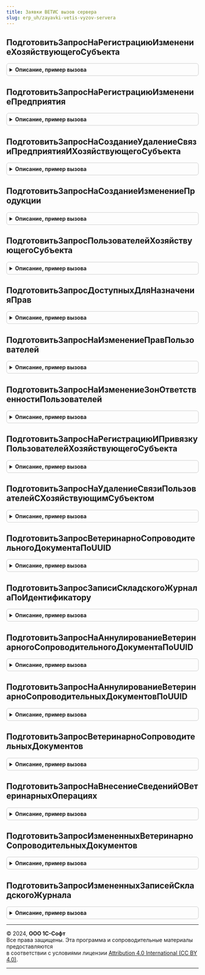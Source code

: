 ```yaml
---
title: Заявки ВЕТИС вызов сервера
slug: erp_uh/zayavki-vetis-vyzov-servera
---
```



## ПодготовитьЗапросНаРегистрациюИзменениеХозяйствующегоСубъекта
<details style="margin: 1em 0; padding: 0.5em; border: 1px solid #ccc; border-radius: 6px;">

<summary style="font-weight: bold; cursor: pointer;">Описание, пример вызова</summary>

```bsl

Функция ПодготовитьЗапросНаРегистрациюИзменениеХозяйствующегоСубъекта(Знач ХозяйствующийСубъект, ДанныеХозяйствующегоСубъекта, УникальныйИдентификатор) Экспорт
```

Пример вызова
```bsl
Результат = ЗаявкиВЕТИСВызовСервера.ПодготовитьЗапросНаРегистрациюИзменениеХозяйствующегоСубъекта(ХозяйствующийСубъект, ДанныеХозяйствующегоСубъекта, УникальныйИдентификатор) 
```
</details>

## ПодготовитьЗапросНаРегистрациюИзменениеПредприятия
<details style="margin: 1em 0; padding: 0.5em; border: 1px solid #ccc; border-radius: 6px;">

<summary style="font-weight: bold; cursor: pointer;">Описание, пример вызова</summary>

```bsl

Функция ПодготовитьЗапросНаРегистрациюИзменениеПредприятия(Знач ХозяйствующийСубъект, ДанныеПредприятия, УникальныйИдентификатор) Экспорт
```

Пример вызова
```bsl
Результат = ЗаявкиВЕТИСВызовСервера.ПодготовитьЗапросНаРегистрациюИзменениеПредприятия(ХозяйствующийСубъект, ДанныеПредприятия, УникальныйИдентификатор) 
```
</details>

## ПодготовитьЗапросНаСозданиеУдалениеСвязиПредприятияИХозяйствующегоСубъекта
<details style="margin: 1em 0; padding: 0.5em; border: 1px solid #ccc; border-radius: 6px;">

<summary style="font-weight: bold; cursor: pointer;">Описание, пример вызова</summary>

```bsl

Функция ПодготовитьЗапросНаСозданиеУдалениеСвязиПредприятияИХозяйствующегоСубъекта(Знач ХозяйствующийСубъект, Предприятие, СпособИзменения, GLN, УникальныйИдентификатор) Экспорт
```

Пример вызова
```bsl
Результат = ЗаявкиВЕТИСВызовСервера.ПодготовитьЗапросНаСозданиеУдалениеСвязиПредприятияИХозяйствующегоСубъекта(ХозяйствующийСубъект, Предприятие, СпособИзменения, GLN, УникальныйИдентификатор) 
```
</details>

## ПодготовитьЗапросНаСозданиеИзменениеПродукции
<details style="margin: 1em 0; padding: 0.5em; border: 1px solid #ccc; border-radius: 6px;">

<summary style="font-weight: bold; cursor: pointer;">Описание, пример вызова</summary>

```bsl

Функция ПодготовитьЗапросНаСозданиеИзменениеПродукции(Знач ХозяйствующийСубъект, ДанныеПродукции, УникальныйИдентификатор) Экспорт
```

Пример вызова
```bsl
Результат = ЗаявкиВЕТИСВызовСервера.ПодготовитьЗапросНаСозданиеИзменениеПродукции(ХозяйствующийСубъект, ДанныеПродукции, УникальныйИдентификатор) 
```
</details>

## ПодготовитьЗапросПользователейХозяйствующегоСубъекта
<details style="margin: 1em 0; padding: 0.5em; border: 1px solid #ccc; border-radius: 6px;">

<summary style="font-weight: bold; cursor: pointer;">Описание, пример вызова</summary>

```bsl

Функция ПодготовитьЗапросПользователейХозяйствующегоСубъекта(Знач ХозяйствующийСубъект, Знач КоличествоЭлементов, УникальныйИдентификатор, НастройкаОбмена = Неопределено) Экспорт
```

Пример вызова
```bsl
Результат = ЗаявкиВЕТИСВызовСервера.ПодготовитьЗапросПользователейХозяйствующегоСубъекта(ХозяйствующийСубъект, КоличествоЭлементов, УникальныйИдентификатор, НастройкаОбмена);
```
</details>

## ПодготовитьЗапросДоступныхДляНазначенияПрав
<details style="margin: 1em 0; padding: 0.5em; border: 1px solid #ccc; border-radius: 6px;">

<summary style="font-weight: bold; cursor: pointer;">Описание, пример вызова</summary>

```bsl

Функция ПодготовитьЗапросДоступныхДляНазначенияПрав(Знач ХозяйствующийСубъект, КоличествоЭлементов, УникальныйИдентификатор) Экспорт
```

Пример вызова
```bsl
Результат = ЗаявкиВЕТИСВызовСервера.ПодготовитьЗапросДоступныхДляНазначенияПрав(ХозяйствующийСубъект, КоличествоЭлементов, УникальныйИдентификатор) 
```
</details>

## ПодготовитьЗапросНаИзменениеПравПользователей
<details style="margin: 1em 0; padding: 0.5em; border: 1px solid #ccc; border-radius: 6px;">

<summary style="font-weight: bold; cursor: pointer;">Описание, пример вызова</summary>

```bsl

Функция ПодготовитьЗапросНаИзменениеПравПользователей(Знач ХозяйствующийСубъект, ДанныеПользователей, УникальныйИдентификатор) Экспорт
```

Пример вызова
```bsl
Результат = ЗаявкиВЕТИСВызовСервера.ПодготовитьЗапросНаИзменениеПравПользователей(ХозяйствующийСубъект, ДанныеПользователей, УникальныйИдентификатор) 
```
</details>

## ПодготовитьЗапросНаИзменениеЗонОтветственностиПользователей
<details style="margin: 1em 0; padding: 0.5em; border: 1px solid #ccc; border-radius: 6px;">

<summary style="font-weight: bold; cursor: pointer;">Описание, пример вызова</summary>

```bsl

Функция ПодготовитьЗапросНаИзменениеЗонОтветственностиПользователей(Знач ХозяйствующийСубъект, ДанныеПользователей, УникальныйИдентификатор) Экспорт
```

Пример вызова
```bsl
Результат = ЗаявкиВЕТИСВызовСервера.ПодготовитьЗапросНаИзменениеЗонОтветственностиПользователей(ХозяйствующийСубъект, ДанныеПользователей, УникальныйИдентификатор) 
```
</details>

## ПодготовитьЗапросНаРегистрациюИПривязкуПользователейХозяйствующегоСубъекта
<details style="margin: 1em 0; padding: 0.5em; border: 1px solid #ccc; border-radius: 6px;">

<summary style="font-weight: bold; cursor: pointer;">Описание, пример вызова</summary>

```bsl

Функция ПодготовитьЗапросНаРегистрациюИПривязкуПользователейХозяйствующегоСубъекта(Знач ХозяйствующийСубъект, ДанныеПользователей, УникальныйИдентификатор) Экспорт
```

Пример вызова
```bsl
Результат = ЗаявкиВЕТИСВызовСервера.ПодготовитьЗапросНаРегистрациюИПривязкуПользователейХозяйствующегоСубъекта(ХозяйствующийСубъект, ДанныеПользователей, УникальныйИдентификатор) 
```
</details>

## ПодготовитьЗапросНаУдалениеСвязиПользователейСХозяйствующимСубъектом
<details style="margin: 1em 0; padding: 0.5em; border: 1px solid #ccc; border-radius: 6px;">

<summary style="font-weight: bold; cursor: pointer;">Описание, пример вызова</summary>

```bsl

Функция ПодготовитьЗапросНаУдалениеСвязиПользователейСХозяйствующимСубъектом(Знач ХозяйствующийСубъект, ПользователиВЕТИС, УникальныйИдентификатор) Экспорт
```

Пример вызова
```bsl
Результат = ЗаявкиВЕТИСВызовСервера.ПодготовитьЗапросНаУдалениеСвязиПользователейСХозяйствующимСубъектом(ХозяйствующийСубъект, ПользователиВЕТИС, УникальныйИдентификатор) 
```
</details>

## ПодготовитьЗапросВетеринарноСопроводительногоДокументаПоUUID
<details style="margin: 1em 0; padding: 0.5em; border: 1px solid #ccc; border-radius: 6px;">

<summary style="font-weight: bold; cursor: pointer;">Описание, пример вызова</summary>

```bsl

Функция ПодготовитьЗапросВетеринарноСопроводительногоДокументаПоUUID(Знач ХозяйствующийСубъект, Предприятие, Идентификаторы, УникальныйИдентификатор) Экспорт
```

Пример вызова
```bsl
Результат = ЗаявкиВЕТИСВызовСервера.ПодготовитьЗапросВетеринарноСопроводительногоДокументаПоUUID(ХозяйствующийСубъект, Предприятие, Идентификаторы, УникальныйИдентификатор) 
```
</details>

## ПодготовитьЗапросЗаписиСкладскогоЖурналаПоИдентификатору
<details style="margin: 1em 0; padding: 0.5em; border: 1px solid #ccc; border-radius: 6px;">

<summary style="font-weight: bold; cursor: pointer;">Описание, пример вызова</summary>

```bsl

Функция ПодготовитьЗапросЗаписиСкладскогоЖурналаПоИдентификатору(Знач ХозяйствующийСубъект, Предприятие, Идентификатор, УникальныйИдентификатор) Экспорт
```

Пример вызова
```bsl
Результат = ЗаявкиВЕТИСВызовСервера.ПодготовитьЗапросЗаписиСкладскогоЖурналаПоИдентификатору(ХозяйствующийСубъект, Предприятие, Идентификатор, УникальныйИдентификатор) 
```
</details>

## ПодготовитьЗапросНаАннулированиеВетеринарногоСопроводительногоДокументаПоUUID
<details style="margin: 1em 0; padding: 0.5em; border: 1px solid #ccc; border-radius: 6px;">

<summary style="font-weight: bold; cursor: pointer;">Описание, пример вызова</summary>

```bsl

Функция ПодготовитьЗапросНаАннулированиеВетеринарногоСопроводительногоДокументаПоUUID( Экспорт
```

Пример вызова
```bsl
Результат = ЗаявкиВЕТИСВызовСервера.ПодготовитьЗапросНаАннулированиеВетеринарногоСопроводительногоДокументаПоUUID();
```
</details>

## ПодготовитьЗапросНаАннулированиеВетеринарноСопроводительныхДокументовПоUUID
<details style="margin: 1em 0; padding: 0.5em; border: 1px solid #ccc; border-radius: 6px;">

<summary style="font-weight: bold; cursor: pointer;">Описание, пример вызова</summary>

```bsl

Функция ПодготовитьЗапросНаАннулированиеВетеринарноСопроводительныхДокументовПоUUID( Экспорт
```

Пример вызова
```bsl
Результат = ЗаявкиВЕТИСВызовСервера.ПодготовитьЗапросНаАннулированиеВетеринарноСопроводительныхДокументовПоUUID();
```
</details>

## ПодготовитьЗапросВетеринарноСопроводительныхДокументов
<details style="margin: 1em 0; padding: 0.5em; border: 1px solid #ccc; border-radius: 6px;">

<summary style="font-weight: bold; cursor: pointer;">Описание, пример вызова</summary>

```bsl

Функция ПодготовитьЗапросВетеринарноСопроводительныхДокументов(Знач ХозяйствующийСубъект, Предприятие, ПараметрыОтбора, УникальныйИдентификатор, НастройкаОбмена = Неопределено) Экспорт
```

Пример вызова
```bsl
Результат = ЗаявкиВЕТИСВызовСервера.ПодготовитьЗапросВетеринарноСопроводительныхДокументов(ХозяйствующийСубъект, Предприятие, ПараметрыОтбора, УникальныйИдентификатор, НастройкаОбмена);
```
</details>

## ПодготовитьЗапросНаВнесениеСведенийОВетеринарныхОперациях
<details style="margin: 1em 0; padding: 0.5em; border: 1px solid #ccc; border-radius: 6px;">

<summary style="font-weight: bold; cursor: pointer;">Описание, пример вызова</summary>

```bsl

Функция ПодготовитьЗапросНаВнесениеСведенийОВетеринарныхОперациях(Знач ХозяйствующийСубъект, ПараметрыЗапроса, УникальныйИдентификатор) Экспорт
```

Пример вызова
```bsl
Результат = ЗаявкиВЕТИСВызовСервера.ПодготовитьЗапросНаВнесениеСведенийОВетеринарныхОперациях(ХозяйствующийСубъект, ПараметрыЗапроса, УникальныйИдентификатор) 
```
</details>

## ПодготовитьЗапросИзмененныхВетеринарноСопроводительныхДокументов
<details style="margin: 1em 0; padding: 0.5em; border: 1px solid #ccc; border-radius: 6px;">

<summary style="font-weight: bold; cursor: pointer;">Описание, пример вызова</summary>

```bsl

Функция ПодготовитьЗапросИзмененныхВетеринарноСопроводительныхДокументов(Знач ХозяйствующийСубъект, Предприятие, КоличествоЭлементов, УникальныйИдентификатор) Экспорт
```

Пример вызова
```bsl
Результат = ЗаявкиВЕТИСВызовСервера.ПодготовитьЗапросИзмененныхВетеринарноСопроводительныхДокументов(ХозяйствующийСубъект, Предприятие, КоличествоЭлементов, УникальныйИдентификатор) 
```
</details>

## ПодготовитьЗапросИзмененныхЗаписейСкладскогоЖурнала
<details style="margin: 1em 0; padding: 0.5em; border: 1px solid #ccc; border-radius: 6px;">

<summary style="font-weight: bold; cursor: pointer;">Описание, пример вызова</summary>

```bsl

Функция ПодготовитьЗапросИзмененныхЗаписейСкладскогоЖурнала(Знач ХозяйствующийСубъект, Предприятие, КоличествоЭлементов, УникальныйИдентификатор) Экспорт
```

Пример вызова
```bsl
Результат = ЗаявкиВЕТИСВызовСервера.ПодготовитьЗапросИзмененныхЗаписейСкладскогоЖурнала(ХозяйствующийСубъект, Предприятие, КоличествоЭлементов, УникальныйИдентификатор) 
```
</details>

---

© 2024, **ООО 1С-Софт**  
Все права защищены. Эта программа и сопроводительные материалы предоставляются  
в соответствии с условиями лицензии [Attribution 4.0 International (CC BY 4.0)](https://creativecommons.org/licenses/by/4.0/legalcode).

---
